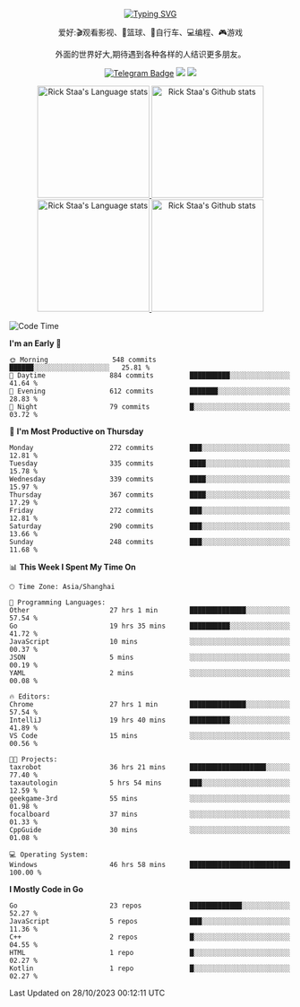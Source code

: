 <div align="center"> 

[![Typing SVG](https://readme-typing-svg.herokuapp.com?size=25&duration=2500&color=eeeeee&vCenter=true&width=200&height=40&lines=Hi+there+%F0%9F%91%8B%F0%9F%8F%BB;I'm+DanBai)](https://git.io/typing-svg)

爱好:🎬观看影视、🏀篮球、🚴自行车、💻编程、🎮游戏

外面的世界好大,期待遇到各种各样的人结识更多朋友。

[![Telegram Badge](https://img.shields.io/badge/-Telegram-blue?style=flat&logo=Telegram&logoColor=white)](https://t.me/danbai9420) 
[![](https://img.shields.io/badge/-Blog-brightgreen?style=flat&logo=Blogger&logoColor=white)](https://p00q.cn)
[![](https://img.shields.io/badge/-Email-red?style=flat&logo=Mail.Ru&logoColor=white)](mailto:danbai@88.com)
</div>

<!-- Light Mode -->
<div align="center"> 
<a href="https://github.com/anuraghazra/github-readme-stats#gh-light-mode-only">
<img height=200 src="https://github-readme-stats.vercel.app/api/top-langs/?username=danbai225&layout=compact&langs_count=10&hide_border=1&role=OWNER,COLLABORATOR#gh-light-mode-only" alt="Rick Staa's Language stats" />
</a>
<a href="https://github.com/anuraghazra/github-readme-stats#gh-light-mode-only">
<img height=200 src="https://github-readme-stats.vercel.app/api?username=danbai225&show_icons=true&count_private=true&line_height=28&hide_border=1&include_all_commits=true&card_width=450&role=OWNER,COLLABORATOR&exclude_repo=github-readme-stats#gh-light-mode-only" alt="Rick Staa's Github stats" />
</a>
</div>

<!-- Dark Mode -->
<div align="center"> 
<a href="https://github.com/anuraghazra/github-readme-stats#gh-dark-mode-only">
<img height=200 src="https://github-readme-stats.vercel.app/api/top-langs/?username=danbai225&layout=compact&langs_count=10&hide_border=1&role=OWNER,COLLABORATOR&theme=github_dark#gh-dark-mode-only" alt="Rick Staa's Language stats" />
</a>
<a href="https://github.com/anuraghazra/github-readme-stats#gh-dark-mode-only">
<img height=200 src="https://github-readme-stats.vercel.app/api?username=danbai225&show_icons=true&count_private=true&line_height=28&hide_border=1&include_all_commits=true&card_width=450&role=OWNER,COLLABORATOR&exclude_repo=github-readme-stats&theme=github_dark#gh-dark-mode-only" alt="Rick Staa's Github stats" />
</a>
</div>

<!--START_SECTION:waka-->
![Code Time](http://img.shields.io/badge/Code%20Time-1%2C372%20hrs%2016%20mins-blue)

**I'm an Early 🐤** 

```text
🌞 Morning                548 commits         ██████░░░░░░░░░░░░░░░░░░░   25.81 % 
🌆 Daytime                884 commits         ██████████░░░░░░░░░░░░░░░   41.64 % 
🌃 Evening                612 commits         ███████░░░░░░░░░░░░░░░░░░   28.83 % 
🌙 Night                  79 commits          █░░░░░░░░░░░░░░░░░░░░░░░░   03.72 % 
```
📅 **I'm Most Productive on Thursday** 

```text
Monday                   272 commits         ███░░░░░░░░░░░░░░░░░░░░░░   12.81 % 
Tuesday                  335 commits         ████░░░░░░░░░░░░░░░░░░░░░   15.78 % 
Wednesday                339 commits         ████░░░░░░░░░░░░░░░░░░░░░   15.97 % 
Thursday                 367 commits         ████░░░░░░░░░░░░░░░░░░░░░   17.29 % 
Friday                   272 commits         ███░░░░░░░░░░░░░░░░░░░░░░   12.81 % 
Saturday                 290 commits         ███░░░░░░░░░░░░░░░░░░░░░░   13.66 % 
Sunday                   248 commits         ███░░░░░░░░░░░░░░░░░░░░░░   11.68 % 
```


📊 **This Week I Spent My Time On** 

```text
🕑︎ Time Zone: Asia/Shanghai

💬 Programming Languages: 
Other                    27 hrs 1 min        ██████████████░░░░░░░░░░░   57.54 % 
Go                       19 hrs 35 mins      ██████████░░░░░░░░░░░░░░░   41.72 % 
JavaScript               10 mins             ░░░░░░░░░░░░░░░░░░░░░░░░░   00.37 % 
JSON                     5 mins              ░░░░░░░░░░░░░░░░░░░░░░░░░   00.19 % 
YAML                     2 mins              ░░░░░░░░░░░░░░░░░░░░░░░░░   00.08 % 

🔥 Editors: 
Chrome                   27 hrs 1 min        ██████████████░░░░░░░░░░░   57.54 % 
IntelliJ                 19 hrs 40 mins      ██████████░░░░░░░░░░░░░░░   41.89 % 
VS Code                  15 mins             ░░░░░░░░░░░░░░░░░░░░░░░░░   00.56 % 

🐱‍💻 Projects: 
taxrobot                 36 hrs 21 mins      ███████████████████░░░░░░   77.40 % 
taxautologin             5 hrs 54 mins       ███░░░░░░░░░░░░░░░░░░░░░░   12.59 % 
geekgame-3rd             55 mins             ░░░░░░░░░░░░░░░░░░░░░░░░░   01.98 % 
focalboard               37 mins             ░░░░░░░░░░░░░░░░░░░░░░░░░   01.33 % 
CppGuide                 30 mins             ░░░░░░░░░░░░░░░░░░░░░░░░░   01.08 % 

💻 Operating System: 
Windows                  46 hrs 58 mins      █████████████████████████   100.00 % 
```

**I Mostly Code in Go** 

```text
Go                       23 repos            █████████████░░░░░░░░░░░░   52.27 % 
JavaScript               5 repos             ███░░░░░░░░░░░░░░░░░░░░░░   11.36 % 
C++                      2 repos             █░░░░░░░░░░░░░░░░░░░░░░░░   04.55 % 
HTML                     1 repo              █░░░░░░░░░░░░░░░░░░░░░░░░   02.27 % 
Kotlin                   1 repo              █░░░░░░░░░░░░░░░░░░░░░░░░   02.27 % 
```




 Last Updated on 28/10/2023 00:12:11 UTC
<!--END_SECTION:waka-->
